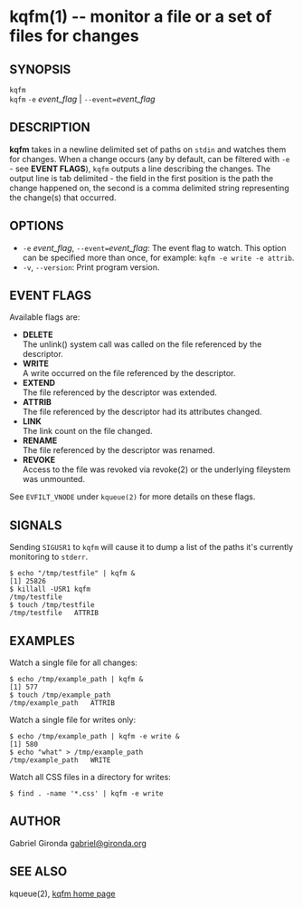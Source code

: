 kqfm(1) -- monitor a file or a set of files for changes
=======================================================

## SYNOPSIS

`kqfm`<br>
`kqfm` `-e` *event_flag* | `--event=`*event_flag*<br>

## DESCRIPTION

**kqfm** takes in a newline delimited set of paths on `stdin` and watches them for changes. When a change occurs (any by default, can be filtered with `-e` - see **EVENT FLAGS**), `kqfm` outputs a line describing the changes. The output line is tab delimited - the field in the first position is the path the change happened on, the second is a comma delimited string representing the change(s) that occurred.

## OPTIONS

  * `-e` *event_flag*, `--event=`*event_flag*:
	The event flag to watch. This option can be specified more than once, for example: 	`kqfm -e write -e attrib`.
  * `-v`, `--version`:
    Print program version.

## EVENT FLAGS
  
Available flags are:

  * **DELETE**<br>
    The unlink() system call was called on the file referenced by the descriptor. 
  * **WRITE**<br>
	A write occurred on the file referenced by the descriptor.
  * **EXTEND**<br>
	The file referenced by the descriptor was extended.
  * **ATTRIB**<br>
	The file referenced by the descriptor had its attributes changed.
  * **LINK**<br>
	The link count on the file changed.
  * **RENAME**<br>
	The file referenced by the descriptor was renamed.
  * **REVOKE**<br>
	Access to the file was revoked via revoke(2) or the underlying fileystem was unmounted.

See `EVFILT_VNODE` under `kqueue(2)` for more details on these flags.

## SIGNALS

Sending `SIGUSR1` to `kqfm` will cause it to dump a list of the paths it's currently monitoring to `stderr`.

	$ echo "/tmp/testfile" | kqfm &
	[1] 25826
	$ killall -USR1 kqfm
	/tmp/testfile
	$ touch /tmp/testfile
	/tmp/testfile	ATTRIB

## EXAMPLES

Watch a single file for all changes:

	$ echo /tmp/example_path | kqfm &
	[1] 577
	$ touch /tmp/example_path 
	/tmp/example_path	ATTRIB

Watch a single file for writes only:

	$ echo /tmp/example_path | kqfm -e write &
	[1] 580
	$ echo "what" > /tmp/example_path 
	/tmp/example_path	WRITE

Watch all CSS files in a directory for writes:
	
	$ find . -name '*.css' | kqfm -e write
	
## AUTHOR

Gabriel Gironda <gabriel@gironda.org>

## SEE ALSO

kqueue(2), [kqfm home page](https://github.com/gabrielg/kqfm)